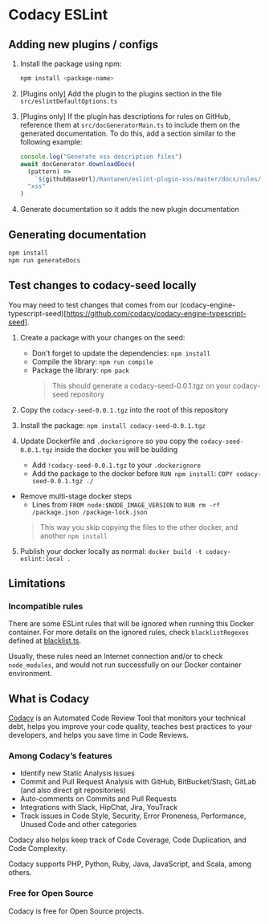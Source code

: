 # Codacy ESLint

## Adding new plugins / configs

1.  Install the package using npm:

    ```bash
    npm install <package-name>
    ```

2.  \[Plugins only\] Add the plugin to the plugins section in the file `src/eslintDefaultOptions.ts`

3.  \[Plugins only\] If the plugin has descriptions for rules on GitHub, reference them
at `src/docGeneratorMain.ts` to include them on the generated documentation. To do this, add a section similar to the following example:

    ```typescript
    console.log("Generate xss description files")
    await docGenerator.downloadDocs(
      (pattern) =>
        `${githubBaseUrl}/Rantanen/eslint-plugin-xss/master/docs/rules/${pattern}.md`,
      "xss"
    )
    ```

4.  Generate documentation so it adds the new plugin documentation

## Generating documentation

```bash
npm install
npm run generateDocs
```

## Test changes to codacy-seed locally
You may need to test changes that comes from our (codacy-engine-typescript-seed)[https://github.com/codacy/codacy-engine-typescript-seed].

1.  Create a package with your changes on the seed:
    - Don't forget to update the dependencies: `npm install`
    - Compile the library: `npm run compile`
    - Package the library: `npm pack`
        > This should generate a codacy-seed-0.0.1.tgz on your codacy-seed repository

2.  Copy the `codacy-seed-0.0.1.tgz` into the root of this repository

3.  Install the package: `npm install codacy-seed-0.0.1.tgz`

4.  Update Dockerfile and `.dockerignore` so you copy the `codacy-seed-0.0.1.tgz` inside the docker you will be building
    *  Add `!codacy-seed-0.0.1.tgz` to your `.dockerignore`
     *  Add the package to the docker before `RUN npm install`: `COPY codacy-seed-0.0.1.tgz ./`
   *  Remove multi-stage docker steps
        *  Lines from `FROM node:$NODE_IMAGE_VERSION` to `RUN rm -rf /package.json /package-lock.json`
        > This way you skip copying the files to the other docker, and another `npm install`

5.  Publish your docker locally as normal: `docker build -t codacy-eslint:local .`

## Limitations

### Incompatible rules

There are some ESLint rules that will be ignored when running this Docker container. For more details on the ignored
rules, check `blacklistRegexes` defined at [blacklist.ts](src/blacklist.ts).

Usually, these rules need an Internet connection and/or to check `node_modules`, and would not run successfully
on our Docker container environment.

## What is Codacy

[Codacy](https://www.codacy.com/) is an Automated Code Review Tool that monitors your technical debt, helps you improve your code quality, teaches best practices to your developers, and helps you save time in Code Reviews.

### Among Codacy’s features

- Identify new Static Analysis issues
- Commit and Pull Request Analysis with GitHub, BitBucket/Stash, GitLab (and also direct git repositories)
- Auto-comments on Commits and Pull Requests
- Integrations with Slack, HipChat, Jira, YouTrack
- Track issues in Code Style, Security, Error Proneness, Performance, Unused Code and other categories

Codacy also helps keep track of Code Coverage, Code Duplication, and Code Complexity.

Codacy supports PHP, Python, Ruby, Java, JavaScript, and Scala, among others.

### Free for Open Source

Codacy is free for Open Source projects.

